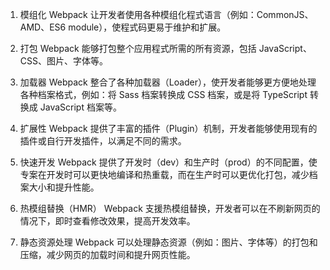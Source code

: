 

1. 模组化
Webpack 让开发者使用各种模组化程式语言（例如：CommonJS、AMD、ES6 module），使程式码更易于维护和扩展。

2. 打包
Webpack 能够打包整个应用程式所需的所有资源，包括 JavaScript、CSS、图片、字体等。

3. 加载器
Webpack 整合了各种加载器（Loader），使开发者能够更方便地处理各种档案格式，例如：将 Sass 档案转换成 CSS 档案，或是将 TypeScript 转换成 JavaScript 档案等。

4. 扩展性
Webpack 提供了丰富的插件（Plugin）机制，开发者能够使用现有的插件或自行开发插件，以满足不同的需求。

5. 快速开发
Webpack 提供了开发时（dev）和生产时（prod）的不同配置，使专案在开发时可以更快地编译和热重载，而在生产时可以更优化打包，减少档案大小和提升性能。

6. 热模组替换（HMR）
Webpack 支援热模组替换，开发者可以在不刷新网页的情况下，即时查看修改效果，提高开发效率。

7. 静态资源处理
Webpack 可以处理静态资源（例如：图片、字体等）的打包和压缩，减少网页的加载时间和提升网页性能。